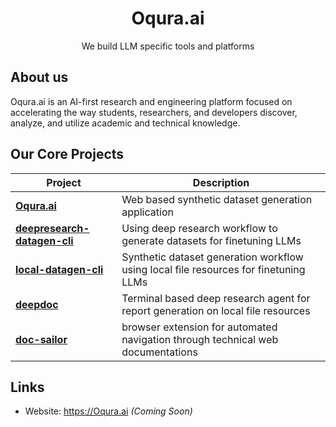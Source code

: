 <!-- <p align="center">
  <img src="./assets/logo.png" alt="Thesius.ai" width="200"/>
</p> -->

<h1 align="center">Oqura.ai</h1>
<p align="center">
  We build LLM specific tools and platforms
</p>


## About us

Oqura.ai is an AI-first research and engineering platform focused on accelerating the way students, researchers, and developers discover, analyze, and utilize academic and technical knowledge.


## Our Core Projects

| Project | Description |
|---------|-------------|
| [**Oqura.ai**](https://github.com/Thesius-ai/Thesius.ai) | Web based synthetic dataset generation application |
| [**deepresearch-datagen-cli**](https://github.com/Thesius-ai/thesius-deepresearch-cli) | Using deep research workflow to generate datasets for finetuning LLMs |
| [**local-datagen-cli**](https://github.com/Thesius-ai/thesius-localgen-cli) | Synthetic dataset generation workflow using local file resources for finetuning LLMs |
| [**deepdoc**](https://github.com/Thesius-ai/deepdoc) | Terminal based deep research agent for report generation on local file resources |
| [**doc-sailor**](https://github.com/Thesius-ai/doc-sailor) | browser extension for automated navigation through technical web documentations |

## Links

- Website: https://Oqura.ai *(Coming Soon)*
